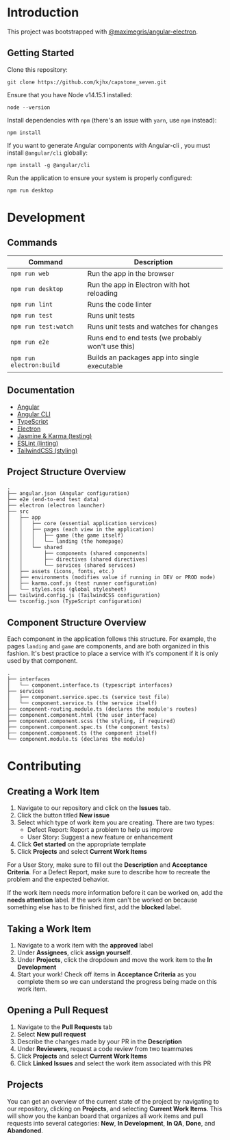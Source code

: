 # Introduction

This project was bootstrapped with [@maximegris/angular-electron](https://github.com/maximegris/angular-electron).

## Getting Started

Clone this repository:
``` text
git clone https://github.com/kjhx/capstone_seven.git
```

Ensure that you have Node v14.15.1 installed:
```text
node --version
```

Install dependencies with `npm` (there's an issue with `yarn`, use `npm` instead):
``` text
npm install
```

If you want to generate Angular components with Angular-cli , you must install `@angular/cli` globally:
``` text
npm install -g @angular/cli
```

Run the application to ensure your system is properly configured:
``` text
npm run desktop
```

# Development

## Commands
|Command|Description|
|--|--|
|`npm run web`| Run the app in the browser |
|`npm run desktop`| Run the app in Electron with hot reloading |
|`npm run lint`| Runs the code linter |
|`npm run test`| Runs unit tests |
|`npm run test:watch`| Runs unit tests and watches for changes |
|`npm run e2e`| Runs end to end tests (we probably won't use this) |
|`npm run electron:build`| Builds an packages app into single executable |

## Documentation

* [Angular](https://angular.io/api)
* [Angular CLI](https://angular.io/cli)
* [TypeScript](https://www.typescriptlang.org/docs/handbook/intro.html)
* [Electron](https://www.electronjs.org/docs)
* [Jasmine & Karma (testing)](https://jasmine.github.io/api/3.6/global)
* [ESLint (linting)](https://eslint.org/docs/rules/)
* [TailwindCSS (styling)](https://tailwindcss.com/docs)

## Project Structure Overview
```text
.
├── angular.json (Angular configuration)
├── e2e (end-to-end test data)
├── electron (electron launcher)
├── src
│   ├── app
│   │   ├── core (essential application services)
│   │   ├── pages (each view in the application)
│   │   │   ├── game (the game itself)
│   │   │   └── landing (the homepage)
│   │   └── shared
│   │       ├── components (shared components)
│   │       ├── directives (shared directives)
│   │       └── services (shared services)
│   ├── assets (icons, fonts, etc.)
│   ├── environments (modifies value if running in DEV or PROD mode)
│   ├── karma.conf.js (test runner configuration)
│   └── styles.scss (global stylesheet)
├── tailwind.config.js (TailwindCSS configuration)
└── tsconfig.json (TypeScript configuration)
```

## Component Structure Overview
Each component in the application follows this structure. For example, the pages `landing` and `game` are components, and are both organized in this fashion. It's best practice to place a service with it's component if it is only used by that component.
```text
.
├── interfaces
│   └── component.interface.ts (typescript interfaces)
├── services
│   ├── component.service.spec.ts (service test file)
│   └── component.service.ts (the service itself)
├── component-routing.module.ts (declares the module's routes)
├── component.component.html (the user interface)
├── component.component.scss (the styling, if required)
├── component.component.spec.ts (the component tests)
├── component.component.ts (the component itself)
└── component.module.ts (declares the module)
```

# Contributing

## Creating a Work Item

1. Navigate to our repository and click on the **Issues** tab.
2. Click the button titled **New issue**
3. Select which type of work item you are creating. There are two types:
    - Defect Report: Report a problem to help us improve
    - User Story: Suggest a new feature or enhancement
4. Click **Get started** on the appropriate template
5. Click **Projects** and select **Current Work Items**

For a User Story, make sure to fill out the **Description** and **Acceptance Criteria**. For a Defect Report, make sure to describe how to recreate the problem and the expected behavior.

If the work item needs more information before it can be worked on, add the **needs attention** label. If the work item can't be worked on because something else has to be finished first, add the **blocked** label.

## Taking a Work Item
1. Navigate to a work item with the **approved** label
2. Under **Assignees**, click **assign yourself**.
3. Under **Projects**, click the dropdown and move the work item to the **In Development**
4. Start your work! Check off items in **Acceptance Criteria** as you complete them so we can understand the progress being made on this work item.

## Opening a Pull Request
1. Navigate to the **Pull Requests** tab
2. Select **New pull request**
3. Describe the changes made by your PR in the **Description**
4. Under **Reviewers**, request a code review from two teammates
5. Click **Projects** and select **Current Work Items**
6. Click **Linked Issues** and select the work item associated with this PR

## Projects
You can get an overview of the current state of the project by navigating to our repository, clicking on **Projects**, and selecting **Current Work Items**. This will show you the kanban board that organizes all work items and pull requests into several categories: **New**, **In Development**, **In QA**, **Done**, and **Abandoned**.